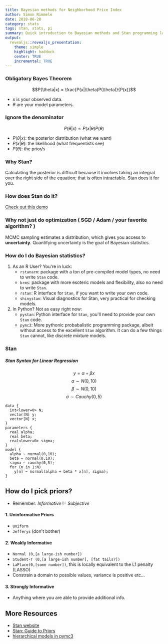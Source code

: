 ```yaml
---
title: Bayesian methods for Neighborhood Price Index
author: Simon Rimmele
date: 2018-06-28
category: stats
tags: stan, stats, pi
summary: Quick introduction to Bayesian methods and Stan programming language, which StreetEasy uses to estimate Price Index on neighborhood levels
output:
  revealjs::revealjs_presentation:
    theme: simple
    highlight: haddock
    center: TRUE
    incremental: TRUE
---
```

<style type="text/css">
  .reveal p {
    text-align: left;
  }
  .reveal ul {
    display: block;
  }
  .reveal ol {
    display: block;
  }  
</style>
### Obligatory Bayes Theorem 

$$P(\theta|x) = \frac{P(x|\theta)P(\theta)}{P(x)}$$

- $x$ is your observed data.  
- $\theta$ are your model parameters.

### Ignore the denominator
$$P(\theta|x) \propto {P(x|\theta)P(\theta)}$$
* $P(\theta|x)$: the posterior distribution (what we want)  
* $P(x|\theta)$: the likelihood (what frequentists see)  
* $P(\theta)$: the prior/s   

### Why Stan?
Calculating the posterior is difficult because it involves taking an integral over the right side of the equation; that is often intractable. Stan does it for you. 

### How does Stan do it?

[Check out this demo](https://chi-feng.github.io/mcmc-demo/app.html#EfficientNUTS,banana)

### Why not just do optimization ( SGD / Adam / your favorite algorithm? )

MCMC sampling estimates a distribution, which gives you access to **uncertainty**. Quantifying uncertainty is the goal of Bayesian statistics. 


### How do I do Bayesian statistics?
1. As an R User? You're in luck:   
    * `rstanarm`: package with a ton of pre-compiled model types, no need to write `Stan` code.  
    * `brms`: package with more esoteric models and flexibility, also no need to write `Stan`.  
    * `rstan`: R interface for `Stan`, if you want to write your own code. 
    * `shinystan`: Visual diagnostics for Stan, very practical for checking models. 
2. In Python? Not as easy right now:  
    * `pystan`: Python interface for `Stan`, you'll need to provide your own `Stan` code.  
    * `pymc3`: More pythonic probabalistic programming package, albeit without access to the excellent `Stan` algorithm. It can do a few things `Stan` cannot, like discrete mixture models. 

### Stan
##### Stan Syntax for Linear Regression 

$$ y = \alpha + \beta x $$
$$\alpha \sim N(0,10) $$
$$\beta \sim N(0,10) $$
$$\sigma \sim Cauchy(0,5) $$

```{}
data {
  int<lower=0> N;
  vector[N] y;
  vector[N] x;
}
parameters {
  real alpha;
  real beta;
  real<lower=0> sigma;
}
model {
  alpha ~ normal(0,10);    
  beta ~ normal(0,10);
  sigma ~ cauchy(0,5);
  for (n in 1:N)
    y[n] ~ normal(alpha + beta * x[n], sigma);
}
```
## How do I pick priors?  
* Remember: _Informative_ != _Subjective_

#### 1. Uninformative Priors
* `Uniform`
* `Jefferys` (don't bother)  

#### 2. Weakly Informative
* `Normal (0,[a large-ish number])`
* `Student-T (0,[a large-ish number], [fat tails?])`
* `LaPlace(0,[some number])`, this is locally equivalent to the L1 penalty (LASSO)
* Constrain a domain to possible values, variance is positive etc...

#### 3. Strongly Informative
* Anything where you are able to provide additional info.


## More Resources
* [Stan website](http://mc-stan.org/)
* [Stan: Guide to Priors](https://github.com/stan-dev/stan/wiki/Prior-Choice-Recommendations)
* [hierarchical models in pymc3](http://twiecki.github.io/blog/2017/02/08/bayesian-hierchical-non-centered/)
